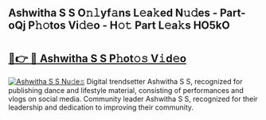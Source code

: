 ## Ashwitha S S O𝚗𝚕yf𝚊ns L𝚎a𝚔ed N𝚞𝚍es - Part-oQj P𝚑𝚘tos Vi𝚍𝚎o - H𝚘𝚝 Part L𝚎a𝚔s HO5kO

# <h2><a href="http://kf22hg.oniu.top/?m=Ashwitha+S+S">🔗👉 🔴 Ashwitha S S P𝚑ot𝚘𝚜 V𝚒d𝚎o</a></h2>

[![Ashwitha S S Nu𝚍e𝚜](https://i.imgur.com/0qMVB7G.gif)](http://kf22hg.oniu.top/?m=Ashwitha+S+S)
Digital trendsetter Ashwitha S S, recognized for publishing dance and lifestyle material, consisting of performances and vlogs on social media. Community leader Ashwitha S S, recognized for their leadership and dedication to improving their community.  
